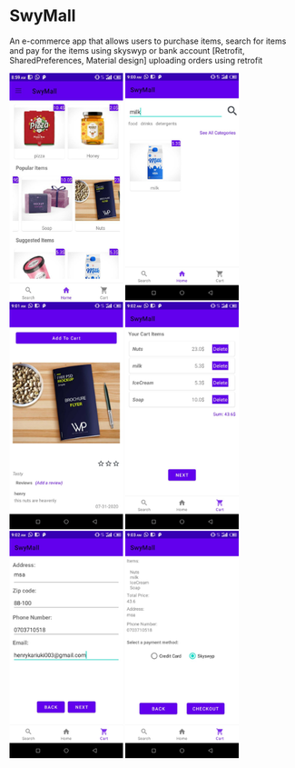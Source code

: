 # SwyMall
An e-commerce app that allows users to purchase items, search for items and pay for the items using skyswyp or bank account [Retrofit, SharedPreferences, Material design] uploading orders using retrofit

<img src="https://github.com/henrykash/SwyMall/blob/master/IMG-20200731-WA0023.jpg" width="200" height="400"> <img src="https://github.com/henrykash/SwyMall/blob/master/IMG-20200731-WA0015.jpg" width="200" height="400"> <img src="https://github.com/henrykash/SwyMall/blob/master/IMG-20200731-WA0014.jpg" width="200" height="400"> <img src="https://github.com/henrykash/SwyMall/blob/master/IMG-20200731-WA0018.jpg" width="200" height="400"> <img src="https://github.com/henrykash/SwyMall/blob/master/IMG-20200731-WA0019.jpg" width="200" height="400"> <img src="https://github.com/henrykash/SwyMall/blob/master/IMG-20200731-WA0011.jpg" width="200" height="400">


